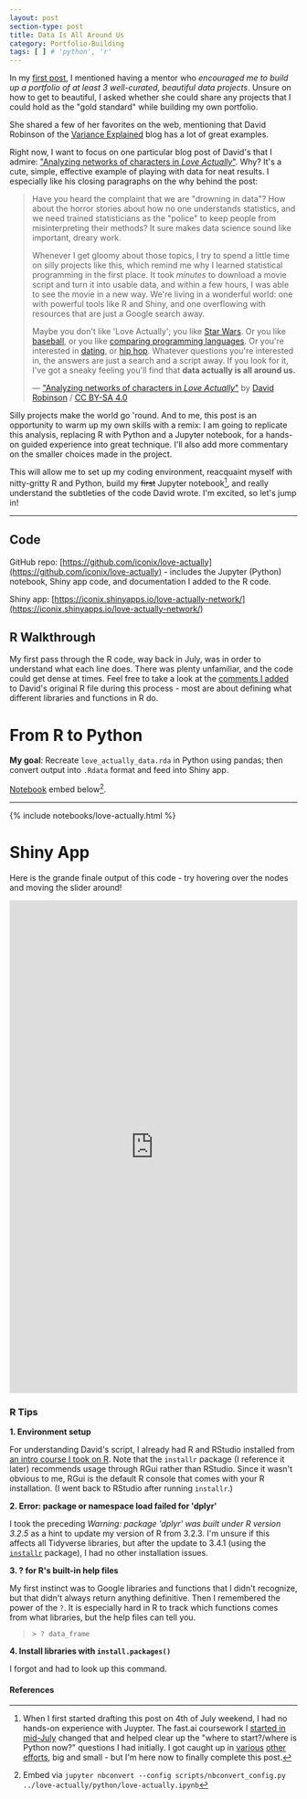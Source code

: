 ```yaml
---
layout: post
section-type: post
title: Data Is All Around Us
category: Portfolio-Building
tags: [ ] # 'python', 'r'
---
```


In my [first post](/blogging/2017/05/07/hello-world.html#building-a-portfolio), I mentioned having a mentor who _encouraged me to build up a portfolio of at least 3 well-curated, beautiful data projects_. Unsure on how to get to beautiful, I asked whether she could share any projects that I could hold as the "gold standard" while building my own portfolio.

She shared a few of her favorites on the web, mentioning that David Robinson of the [Variance Explained](http://varianceexplained.org/) blog has a lot of great examples.

Right now, I want to focus on one particular blog post of David's that I admire: ["Analyzing networks of characters in _Love Actually_"](http://varianceexplained.org/r/love-actually-network/). Why? It's a cute, simple, effective example of playing with data for neat results. I especially like his closing paragraphs on the why behind the post:

> Have you heard the complaint that we are "drowning in data"? How about the horror stories about how no one understands statistics, and we need trained statisticians as the "police" to keep people from misinterpreting their methods? It sure makes data science sound like important, dreary work.
>
> Whenever I get gloomy about those topics, I try to spend a little time on silly projects like this, which remind me why I learned statistical programming in the first place. It took *minutes* to download a movie script and turn it into usable data, and within a few hours, I was able to see the movie in a new way. We're living in a wonderful world: one with powerful tools like R and Shiny, and one overflowing with resources that are just a Google search away.
>
> Maybe you don't like 'Love Actually'; you like [Star Wars](https://github.com/Ironholds/rwars). Or you like [baseball](http://varianceexplained.org/r/bayesian_fdr_baseball/), or you like [comparing programming languages](http://varianceexplained.org/r/polarizing-technologies/). Or you're interested in [dating](http://oktrends.okcupid.com/), or [hip hop](http://poly-graph.co/vocabulary.html). Whatever questions you're interested in, the answers are just a search and a script away. If you look for it, I've got a sneaky feeling you'll find that **data actually is all around us.**
>
> &mdash; ["Analyzing networks of characters in _Love Actually_"](http://varianceexplained.org/r/love-actually-network/) by [David Robinson](http://varianceexplained.org/about/) / [CC BY-SA 4.0](https://creativecommons.org/licenses/by-sa/4.0/)

Silly projects make the world go 'round. And to me, this post is an opportunity to warm up my own skills with a remix: I am going to replicate this analysis, replacing R with Python and a Jupyter notebook, for a hands-on guided experience into great technique. I'll also add more commentary on the smaller choices made in the project.

This will allow me to set up my coding environment, reacquaint myself with nitty-gritty R and Python, build my ~~first~~ Jupyter notebook[^first], and really understand the subtleties of the code David wrote. I'm excited, so let's jump in!

---

## Code

GitHub repo: [https://github.com/iconix/love-actually](https://github.com/iconix/love-actually) - includes the Jupyter (Python) notebook, Shiny app code, and documentation I added to the R code.

Shiny app: [https://iconix.shinyapps.io/love-actually-network/](https://iconix.shinyapps.io/love-actually-network/)

## R Walkthrough

My first pass through the R code, way back in July, was in order to understand what each line does. There was plenty unfamiliar, and the code could get dense at times. Feel free to take a look at the [comments I added](https://github.com/iconix/love-actually/blob/master/r/love_actually.R) to David's original R file during this process - most are about defining what different libraries and functions in R do.

# From R to Python

**My goal**: Recreate `love_actually_data.rda` in Python using pandas; then convert output into `.Rdata` format and feed into Shiny app.

[Notebook](https://github.com/iconix/love-actually/blob/master/python/love-actually.ipynb) embed below[^cmd].

---
{% include notebooks/love-actually.html %}

# Shiny App

Here is the grande finale output of this code - try hovering over the nodes and moving the slider around!

<iframe src="https://iconix.shinyapps.io/love-actually-network/" style="border: none; width: 100%; height: 863px"></iframe>

### R Tips

**1. Environment setup**

For understanding David's script, I already had R and RStudio installed from [an intro course I took on R](https://www.coursera.org/learn/r-programming). Note that the `installr` package (I reference it later) recommends usage through RGui rather than RStudio. Since it wasn't obvious to me, RGui is the default R console that comes with your R installation. (I went back to RStudio after running `installr`.)

**2. Error: package or namespace load failed for 'dplyr'**

I took the preceding _Warning: package 'dplyr' was built under R version 3.2.5_ as a hint to update my version of R from 3.2.3. I'm unsure if this affects all Tidyverse libraries, but after the update to 3.4.1 (using the [`installr`](https://www.r-statistics.com/2013/03/updating-r-from-r-on-windows-using-the-installr-package/) package), I had no other installation issues.

**3. ? for R's built-in help files**

My first instinct was to Google libraries and functions that I didn't recognize, but that didn't always return anything definitive. Then I remembered the power of the `?`. It is especially hard in R to track which functions comes from what libraries, but the help files can tell you.
> <pre><code data-trim class="r">> ? data_frame</code></pre>

**4. Install libraries with `install.packages()`**

I forgot and had to look up this command.

#### References

[^first]: When I first started drafting this post on 4th of July weekend, I had no hands-on experience with Juypter. The fast.ai coursework I [started in mid-July](/portfolio-building/2017/07/26/first-kaggle.html) changed that and helped clear up the "where to start?/where is Python now?" questions I had initially. I got caught up in [various](/notes/2017/08/18/fast-week2.html) [other](/notes/2017/09/23/master-algorithm.html) [efforts](/portfolio-building/2017/09/25/nlp-for-tasks.html), big and small - but I'm here now to finally complete this post.
[^cmd]: Embed via ```jupyter nbconvert --config scripts/nbconvert_config.py ../love-actually/python/love-actually.ipynb```
